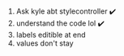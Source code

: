1. Ask kyle abt stylecontroller ✔️
2. understand the code lol ✔️
3. labels editible at end
4. values don't stay

